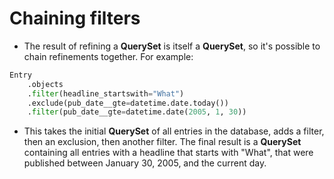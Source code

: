 # Chaining filters

- The result of refining a **QuerySet** is itself a **QuerySet**, so it's possible to chain refinements together. For example:

```python
Entry
    .objects
    .filter(headline_startswith="What")
    .exclude(pub_date__gte=datetime.date.today())
    .filter(pub_date__gte=datetime.date(2005, 1, 30))
```

- This takes the initial **QuerySet** of all entries in the database, adds a filter, then an exclusion, then another filter. The final result is a **QuerySet** containing all entries with a headline that starts with "What", that were published between January 30, 2005, and the current day.
